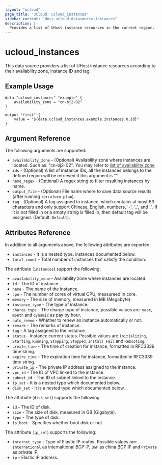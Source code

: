 ```yaml
---
layout: "ucloud"
page_title: "UCloud: ucloud_instances"
sidebar_current: "docs-ucloud-datasource-instances"
description: |-
  Provides a list of UHost instance resources in the current region.
---
```


# ucloud_instances

This data source providers a list of UHost instance resources according to their availability zone, instance ID and tag.

## Example Usage

```hcl
data "ucloud_instances" "example" {
    availability_zone = "cn-bj2-02"
}

output "first" {
    value = "${data.ucloud_instances.example.instances.0.id}"
}
```

## Argument Reference

The following arguments are supported:

* `availability_zone` - (Optional) Availability zone where instances are located. Such as: "cn-bj2-02". You may refer to [list of availability zone](https://docs.ucloud.cn/api/summary/regionlist)
* `ids` - (Optional) A list of instance IDs, all the instances belongs to the defined region will be retrieved if this argument is "".
* `name_regex` - (Optional) A regex string to filter resulting instances by name.
* `output_file` - (Optional) File name where to save data source results (after running `terraform plan`).
* `tag` - (Optional) A tag assigned to instance, which contains at most 63 characters and only support Chinese, English, numbers, '-', '_', and '.'. If it is not filled in or a empty string is filled in, then default tag will be assigned. (Default: `Default`).

## Attributes Reference

In addition to all arguments above, the following attributes are exported:

* `instances` - It is a nested type. instances documented below.
* `total_count` - Total number of instances that satisfy the condition.

The attribute (`instances`) support the following:

* `availability_zone` - Availability zone where instances are located.
* `id` - The ID of instance.
* `name` - The name of the instance.
* `cpu` - The number of cores of virtual CPU, measureed in core.
* `memory` - The size of memory, measured in MB (Megabyte).
* `instance_type` - The type of instance.
* `charge_type` - The charge type of instance, possible values are: `year`, `month` and `dynamic` as pay by hour.
* `auto_renew` - Whether to renew an instance automatically or not.
* `remark` - The remarks of instance.
* `tag` - A tag assigned to the instance.
* `status` - Instance current status. Possible values are `Initializing`, `Starting`, `Running`, `Stopping`, `Stopped`, `Install Fail` and `Rebooting`.
* `create_time` - The time of creation for instance, formatted in RFC3339 time string.
* `expire_time` - The expiration time for instance, formatted in RFC3339 time string.
* `private_ip` - The private IP address assigned to the instance.
* `vpc_id` - The ID of VPC linked to the instance.
* `subnet_id` - The ID of subnet linked to the instance.
* `ip_set` - It is a nested type which documented below.
* `disk_set` - It is a nested type which documented below.

The attribute (`disk_set`) supports the following:

* `id` - The ID of disk.
* `size` - The size of disk, measured in GB (Gigabyte).
* `type` - The type of disk.
* `is_boot` - Specifies whether boot disk or not.

The attribute (`ip_set`) supports the following:

* `internet_type` - Type of Elastic IP routes. Possible values are: `International` as internaltional BGP IP, `BGP` as china BGP IP and `Private` as private IP.
* `ip` - Elastic IP address.